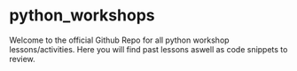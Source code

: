 # python_workshops
Welcome to the official Github Repo for all python workshop lessons/activities. Here you will find past lessons aswell as code snippets to review.


